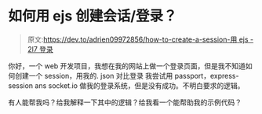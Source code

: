 # 如何用 ejs 创建会话/登录？

> 原文:[https://dev.to/adrien09972856/how-to-create-a-session-用 ejs - 2l7 登录](https://dev.to/adrien09972856/how-to-create-a-session--login-with-ejs--2l7)

你好，一个 web 开发项目，我想在我的网站上做一个登录页面，但是我不知道如何创建一个 session，用我的. json 对比登录
我尝试用 passport，express-session ans socket.io 做我的登录系统，但是没有成功。不明白要求的逻辑。

有人能帮我吗？给我解释一下其中的逻辑？给我看一个能帮助我的示例代码？